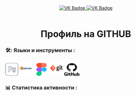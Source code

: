 <div id=”badges” align ="center">
	<a href= "https://vk.com/rutell_blowhey">
    <img src="https://img.shields.io/badge/VK-blue?style=for-the-badge&logo=myki&logoColor=white" alt="VK Badge" />
  </a>  
  
  <a href="https://mail.google.com/mail/u/0/#inbox">
    <img src="https://img.shields.io/badge/EMAIL-red?style=for-the-badge&logo=Gmail1&logoColor=white" alt="VK Badge" />
  </a> 
</div>

<div id="viewprof" align="center">
    <img src="https://komarev.com/ghpvc/?username=rutell&style=flat-square&color=blue" alt=""/>
</div>

<div id="heythere" align="center">
    <h1> Профиль на GITHUB </h1>
</div>



### 🛠️: Языки и инструменты :

<div>
    <img src="https://github.com/devicons/devicon/blob/master/icons/photoshop/photoshop-line.svg" width="40" height="40"/>
    <img src="https://github.com/devicons/devicon/blob/master/icons/blender/blender-original-wordmark.svg" width="40" height="48"/>
    <img src="https://github.com/devicons/devicon/blob/master/icons/figma/figma-original.svg" width="48" height="40"/>
    <img src="https://github.com/devicons/devicon/blob/master/icons/git/git-original-wordmark.svg" width="40" height="48"/>
    <img src="https://github.com/devicons/devicon/blob/master/icons/github/github-original-wordmark.svg" width="48" height="40" />	    
</div>

### 📊 Статистика активности :

<div>
    <img src="https://github-readme-activity-graph.vercel.app/graph?username=rutell&theme=dracula" alt=""/>
</div>
